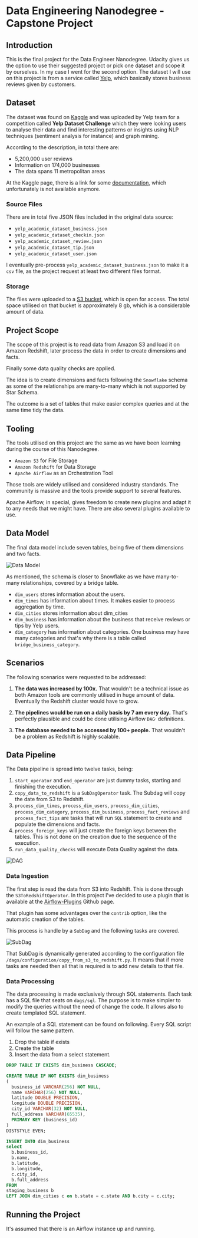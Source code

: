 # Data Engineering Nanodegree - Capstone Project

## Introduction
This is the final project for the Data Engineer Nanodegree. Udacity gives us the option to use their suggested project or pick one dataset and scope it by ourselves. In my case I went for the second option. The dataset I will use on this project is from a service called [Yelp](https://www.yelp.ie), which basically stores business reviews given by customers.

## Dataset
The dataset was found on [Kaggle](https://www.kaggle.com/yelp-dataset/yelp-dataset) and was uploaded by Yelp team for a competition called **Yelp Dataset Challenge** which they were looking users to analyse their data and find interesting patterns or insights using NLP techniques (sentiment analysis for instance) and graph mining.

According to the description, in total there are:

- 5,200,000 user reviews
- Information on 174,000 businesses
- The data spans 11 metropolitan areas

At the Kaggle page, there is a link for some [documentation](https://www.yelp.com/dataset/documentation/json), which unfortunately is not available anymore.

### Source Files
There are in total five JSON files included in the original data source:
- `yelp_academic_dataset_business.json`
- `yelp_academic_dataset_checkin.json`
- `yelp_academic_dataset_review.json`
- `yelp_academic_dataset_tip.json`
- `yelp_academic_dataset_user.json`

I eventually pre-process `yelp_academic_dataset_business.json` to make it a `csv` file, as the project request at least two different files format.

### Storage
The files were uploaded to a [S3 bucket](s3://udac-dend-capstone-dz/), which is open for access. The total space utilised on that bucket is approximately 8 gb, which is a considerable amount of data.


## Project Scope
The scope of this project is to read data from Amazon S3 and load it on Amazon Redshift, later process the data in order to create dimensions and facts.

Finally some data quality checks are applied.

The idea is to create dimensions and facts following the `Snowflake` schema as some of the relationships are many-to-many which is not supported by Star Schema.

The outcome is a set of tables that make easier complex queries and at the same time tidy the data.


## Tooling
The tools utilised on this project are the same as we have been learning during the course of this Nanodegree.

- `Amazon S3` for File Storage
- `Amazon Redshift` for Data Storage
- `Apache Airflow` as an Orchestration Tool

Those tools are widely utilised and considered industry standards. The community is massive and the tools provide support to several features.

Apache Airflow, in special, gives freedom to create new plugins and adapt it to any needs that we might have. There are also several plugins available to use.

## Data Model
The final data model include seven tables, being five of them dimensions and two facts.

![Data Model](https://i.ibb.co/LxXdhbm/Screenshot-2019-08-01-at-20-17-36.png)

As mentioned, the schema is closer to Snowflake as we have many-to-many relationships, covered by a bridge table.

- `dim_users` stores information about the users.
- `dim_times` has information about times. It makes easier to process aggregation by time.
- `dim_cities` stores information about dim_cities
- `dim_business` has information about the business that receive reviews or tips by Yelp users.
- `dim_category` has information about categories. One business may have many categories and that's why there is a table called `bridge_business_category`.


## Scenarios
The following scenarios were requested to be addressed:

1. **The data was increased by 100x.** That wouldn't be a technical issue as both Amazon tools are commonly utilised in huge amount of data. Eventually the Redshift cluster would have to grow.

2. **The pipelines would be run on a daily basis by 7 am every day.** That's perfectly plausible and could be done utilising Airflow `DAG`· definitions.

3. **The database needed to be accessed by 100+ people.** That wouldn't be a problem as Redshift is highly scalable.

## Data Pipeline
The Data pipeline is spread into twelve tasks, being:
1. `start_operator` and `end_operator` are just dummy tasks, starting and finishing the execution.
2. `copy_data_to_redshift` is a `SubDagOperator` task. The Subdag will copy the date from S3 to Redshift.
3. `process_dim_times`, `process_dim_users`, `process_dim_cities`, `process_dim_category`, `process_dim_business`, `process_fact_reviews` and `process_fact_tips` are tasks that will run `SQL` statement to create and populate the dimensions and facts.
4. `process_foreign_keys` will just create the foreign keys between the tables. This is not done on the creation due to the sequence of the execution.
5. `run_data_quality_checks` will execute Data Quality against the data.

![DAG](https://i.ibb.co/GMNwWdR/Screenshot-2019-07-31-at-20-20-06.png)

### Data Ingestion
The first step is read the data from S3 into Redshift. This is done through the `S3ToRedshiftOperator`. In this project I've decided to use a plugin that is available at the [Airflow-Plugins](https://github.com/airflow-plugins/redshift_plugin) Github page.

That plugin has some advantages over the `contrib` option, like the automatic creation of the tables.

This process is handle by a `SubDag` and the following tasks are covered.

![SubDag](https://i.ibb.co/RpKMWmP/Screenshot-2019-08-01-at-20-06-43.png)

That SubDag is dynamically generated according to the configuration file `/dags/configuration/copy_from_s3_to_redshift.py`. It means that if more tasks are needed then all that is required is to add new details to that file.

### Data Processing

The data processing is made exclusively through SQL statements. Each task has a SQL file that seats on `dags/sql`.
The purpose is to make simpler to modify the queries without the need of change the code. It allows also to create templated SQL statement.

An example of a SQL statement can be found on following. Every SQL script will follow the same pattern.

1. Drop the table if exists
2. Create the table
3. Insert the data from a select statement.

```sql
DROP TABLE IF EXISTS dim_business CASCADE;

CREATE TABLE IF NOT EXISTS dim_business
(
  business_id VARCHAR(256) NOT NULL,
  name VARCHAR(256) NOT NULL,
  latitude DOUBLE PRECISION,
  longitude DOUBLE PRECISION,
  city_id VARCHAR(32) NOT NULL,
  full_address VARCHAR(65535),
  PRIMARY KEY (business_id)
)
DISTSTYLE EVEN;

INSERT INTO dim_business
select
  b.business_id,
  b.name,
  b.latitude,
  b.longitude,
  c.city_id,
  b.full_address
FROM
staging_business b
LEFT JOIN dim_cities c on b.state = c.state AND b.city = c.city;
```

## Running the Project
It's assumed that there is an Airflow instance up and running.
